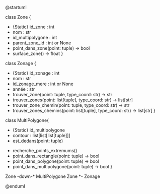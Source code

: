 @startuml

class Zone {
 + {Static} id_zone : int
 + nom : str
 + id_multipolygone : int
 + parent_zone_id : int or None
 + point_dans_zone(point: tuple) -> bool
 + surface_zone() -> float 
 }

class Zonage {
 + {Static} id_zonage : int
 + nom : str
 + id_zonage_mere : int or None
 + année : str
 + trouver_zone(point: tuple, type_coord: str) -> str
 + trouver_zones(point: list[tuple], type_coord: str) -> list[str]
 + trouver_zone_chemin(point: tuple, type_coord: str) -> str
 + trouver_zones_chemins(point: list[tuple], type_coord: str) -> list[str]
 }

class MultiPolygone{
 + {Static} id_multipolygone
 + contour : list[list[list[tuple]]]
 + est_dedans(point: tuple)
 - recherche_points_extremums()
 - point_dans_rectangle(point: tuple) -> bool
 - point_dans_polygone(point: tuple) -> bool
 - point_dans_multipolygone(point: tuple) -> bool
 }




Zone -down-* MultiPolygone
Zone *- Zonage


@enduml

